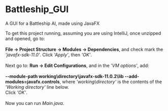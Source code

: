 # Battleship_GUI
A GUI for a Battleship AI, made using JavaFX

To get this project running, assuming you are using IntelliJ, once unzipped and opened, go to:<br/><br/>**File &#8594; Project Structure &#8594; Modules &#8594; Dependencies**, and check mark the *'javafx-sdk-11.0'*. Click *'Apply'*, then *'OK'*.<br/><br/>Next go to: **Run &#8594; Edit Configurations**, and in the *'VM options'*, add:<br/><br/> **--module-path working\directory\javafx-sdk-11.0.2\lib --add-modules=javafx.controls**, where *'working\directory'* is the contents of the *'Working directory'* line below.<br/> Click *'OK'*.<br/><br/>Now you can run *Main.java*.
